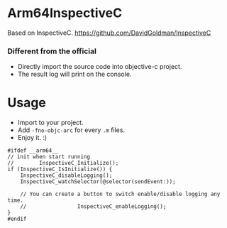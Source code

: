 # Arm64InspectiveC
Based on InspectiveC.  https://github.com/DavidGoldman/InspectiveC

### Different from the official
- Directly import the source code into objective-c project.
- The result log will print on the console.

# Usage
- Import to your project.
- Add `-fno-objc-arc` for every `.m` files.
- Enjoy it. :)

```
#ifdef __arm64__
// init when start running
//        InspectiveC_Initialize();
if (InspectiveC_IsInitialize()) {
    InspectiveC_disableLogging();
    InspectiveC_watchSelector(@selector(sendEvent:));
    
    // You can create a button to switch enable/disable logging any time.
    //                InspectiveC_enableLogging();
}
#endif
```
